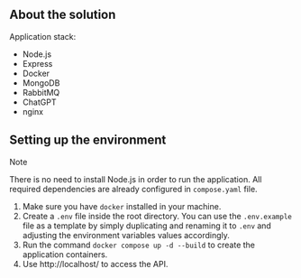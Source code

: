 ## About the solution

Application stack:

- Node.js
- Express
- Docker
- MongoDB
- RabbitMQ
- ChatGPT
- nginx

## Setting up the environment

> [!Note]
>
> There is no need to install Node.js in order to run the application. All required dependencies are already configured in `compose.yaml` file.

1. Make sure you have `docker` installed in your machine.
2. Create a `.env` file inside the root directory. You can use the `.env.example` file as a template by simply duplicating and renaming it to `.env` and adjusting the environment variables values accordingly.
3. Run the command `docker compose up -d --build` to create the application containers.
4. Use http://localhost/ to access the API.
